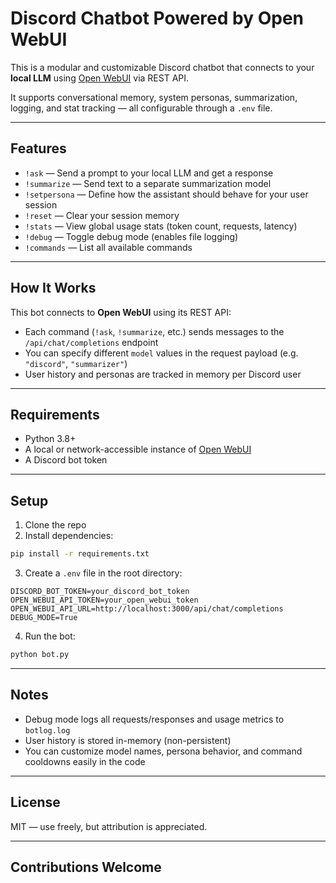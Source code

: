
# Discord Chatbot Powered by Open WebUI

This is a modular and customizable Discord chatbot that connects to your **local LLM** using [Open WebUI](https://github.com/open-webui/open-webui) via REST API.

It supports conversational memory, system personas, summarization, logging, and stat tracking — all configurable through a `.env` file.

---

## Features

- `!ask` — Send a prompt to your local LLM and get a response
- `!summarize` — Send text to a separate summarization model
- `!setpersona` — Define how the assistant should behave for your user session
- `!reset` — Clear your session memory
- `!stats` — View global usage stats (token count, requests, latency)
- `!debug` — Toggle debug mode (enables file logging)
- `!commands` — List all available commands

---

## How It Works

This bot connects to **Open WebUI** using its REST API:
- Each command (`!ask`, `!summarize`, etc.) sends messages to the `/api/chat/completions` endpoint
- You can specify different `model` values in the request payload (e.g. `"discord"`, `"summarizer"`)
- User history and personas are tracked in memory per Discord user

---

## Requirements

- Python 3.8+
- A local or network-accessible instance of [Open WebUI](https://github.com/open-webui/open-webui)
- A Discord bot token

---

## Setup

1. Clone the repo
2. Install dependencies:

```bash
pip install -r requirements.txt
```

3. Create a `.env` file in the root directory:

```env
DISCORD_BOT_TOKEN=your_discord_bot_token
OPEN_WEBUI_API_TOKEN=your_open_webui_token
OPEN_WEBUI_API_URL=http://localhost:3000/api/chat/completions
DEBUG_MODE=True
```

4. Run the bot:

```bash
python bot.py
```

---

## Notes

- Debug mode logs all requests/responses and usage metrics to `botlog.log`
- User history is stored in-memory (non-persistent)
- You can customize model names, persona behavior, and command cooldowns easily in the code

---

## License

MIT — use freely, but attribution is appreciated.

---

## Contributions Welcome
